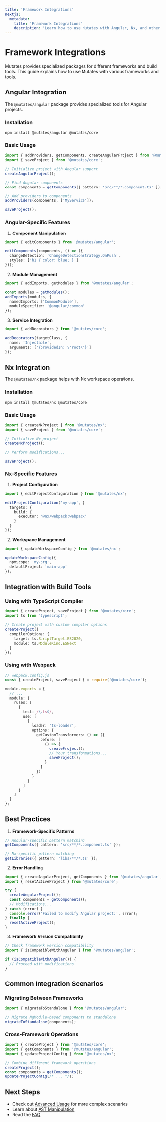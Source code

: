 ```yaml
---
title: 'Framework Integrations'
nextjs:
  metadata:
    title: 'Framework Integrations'
    description: 'Learn how to use Mutates with Angular, Nx, and other frameworks'
---
```


# Framework Integrations

Mutates provides specialized packages for different frameworks and build tools. This guide explains how to use Mutates with various frameworks and tools.

## Angular Integration

The `@mutates/angular` package provides specialized tools for Angular projects.

### Installation

```bash
npm install @mutates/angular @mutates/core
```

### Basic Usage

```typescript
import { addProviders, getComponents, createAngularProject } from '@mutates/angular';
import { saveProject } from '@mutates/core';

// Initialize project with Angular support
createAngularProject();

// Find Angular components
const components = getComponents({ pattern: 'src/**/*.component.ts' });

// Add providers to components
addProviders(components, ['MyService']);

saveProject();
```

### Angular-Specific Features

1. **Component Manipulation**
```typescript
import { editComponents } from '@mutates/angular';

editComponents(components, () => ({
  changeDetection: 'ChangeDetectionStrategy.OnPush',
  styles: ['h1 { color: blue; }']
}));
```

2. **Module Management**
```typescript
import { addImports, getModules } from '@mutates/angular';

const modules = getModules();
addImports(modules, {
  namedImports: ['CommonModule'],
  moduleSpecifier: '@angular/common'
});
```

3. **Service Integration**
```typescript
import { addDecorators } from '@mutates/core';

addDecorators(targetClass, {
  name: 'Injectable',
  arguments: ['{providedIn: \'root\'}']
});
```

## Nx Integration

The `@mutates/nx` package helps with Nx workspace operations.

### Installation

```bash
npm install @mutates/nx @mutates/core
```

### Basic Usage

```typescript
import { createNxProject } from '@mutates/nx';
import { saveProject } from '@mutates/core';

// Initialize Nx project
createNxProject();

// Perform modifications...

saveProject();
```

### Nx-Specific Features

1. **Project Configuration**
```typescript
import { editProjectConfiguration } from '@mutates/nx';

editProjectConfiguration('my-app', {
  targets: {
    build: {
      executor: '@nx/webpack:webpack'
    }
  }
});
```

2. **Workspace Management**
```typescript
import { updateWorkspaceConfig } from '@mutates/nx';

updateWorkspaceConfig({
  npmScope: 'my-org',
  defaultProject: 'main-app'
});
```

## Integration with Build Tools

### Using with TypeScript Compiler

```typescript
import { createProject, saveProject } from '@mutates/core';
import ts from 'typescript';

// Create project with custom compiler options
createProject({
  compilerOptions: {
    target: ts.ScriptTarget.ES2020,
    module: ts.ModuleKind.ESNext
  }
});
```

### Using with Webpack

```typescript
// webpack.config.js
const { createProject, saveProject } = require('@mutates/core');

module.exports = {
  // ...
  module: {
    rules: [
      {
        test: /\.ts$/,
        use: [
          {
            loader: 'ts-loader',
            options: {
              getCustomTransformers: () => ({
                before: [
                  () => {
                    createProject();
                    // Your transformations...
                    saveProject();
                  }
                ]
              })
            }
          }
        ]
      }
    ]
  }
};
```

## Best Practices

1. **Framework-Specific Patterns**
```typescript
// Angular-specific pattern matching
getComponents({ pattern: 'src/**/*.component.ts' });

// Nx-specific pattern matching
getLibraries({ pattern: 'libs/**/*.ts' });
```

2. **Error Handling**
```typescript
import { createAngularProject, getComponents } from '@mutates/angular';
import { resetActiveProject } from '@mutates/core';

try {
  createAngularProject();
  const components = getComponents();
  // Modifications...
} catch (error) {
  console.error('Failed to modify Angular project:', error);
} finally {
  resetActiveProject();
}
```

3. **Framework Version Compatibility**
```typescript
// Check framework version compatibility
import { isCompatibleWithAngular } from '@mutates/angular';

if (isCompatibleWithAngular()) {
  // Proceed with modifications
}
```

## Common Integration Scenarios

### Migrating Between Frameworks

```typescript
import { migrateToStandalone } from '@mutates/angular';

// Migrate NgModule-based components to standalone
migrateToStandalone(components);
```

### Cross-Framework Operations

```typescript
import { createProject } from '@mutates/core';
import { getComponents } from '@mutates/angular';
import { updateProjectConfig } from '@mutates/nx';

// Combine different framework operations
createProject();
const components = getComponents();
updateProjectConfig(/* ... */);
```

## Next Steps

- Check out [Advanced Usage](/advanced-usage) for more complex scenarios
- Learn about [AST Manipulation](/ast)
- Read the [FAQ](/frequently-asked-questions)
